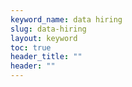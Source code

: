 ```yaml
---
keyword_name: data hiring
slug: data-hiring
layout: keyword
toc: true
header_title: ""
header: ""
---
```

